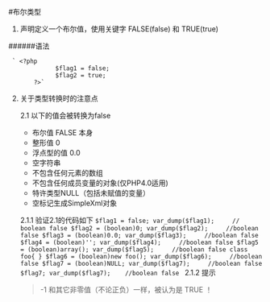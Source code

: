 #布尔类型
1. 声明定义一个布尔值，使用关键字 FALSE(false) 和 TRUE(true)

######语法
    
     ` <?php
                 $flag1 = false;
                 $flag2 = true;
           ?>`
2. 关于类型转换时的注意点

    2.1 以下的值会被转换为false
      - 布尔值 FALSE 本身
      - 整形值 0
      - 浮点型的值 0.0
      - 空字符串
      - 不包含任何元素的数组
      - 不包含任何成员变量的对象(仅PHP4.0适用)
      - 特许类型NULL（包括未赋值的变量）
      - 空标记生成SimpleXml对象

     2.1.1 验证2.1的代码如下
         ```$flag1 = false;
            var_dump($flag1);     // boolean false
            $flag2 = (boolean)0;
            var_dump($flag2);     //boolean false
            $flag3 = (boolean)0.0;
            var_dump($flag3);     //boolean false
            $flag4 = (boolean)'';
            var_dump($flag4);     //boolean false
            $flag5 = (boolean)array();
            var_dump($flag5);     //boolean false
            class foo{
            }
            $flag6 = (boolean)new foo();
            var_dump($flag6);     //boolean false
            $flag7 = (boolean)NULL;
            var_dump($flag7);     //boolean false
            $flag7;
            var_dump($flag7);    //boolean false
        ```
    2.1.2  提示
    > -1 和其它非零值（不论正负）一样，被认为是 TRUE ！



